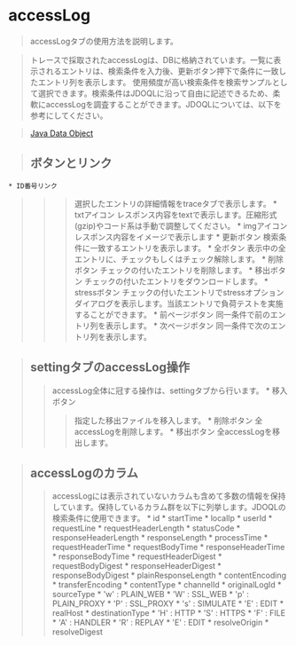 # accessLog #
> accessLogタブの使用方法を説明します。

> トレースで採取されたaccessLogは、DBに格納されています。一覧に表示されるエントリは、検索条件を入力後、更新ボタン押下で条件に一致したエントリ列を表示します。
> 使用頻度が高い検索条件を検索サンプルとして選択できます。検索条件はJDOQLに沿って自由に記述できるため、柔軟にaccessLogを調査することができます。JDOQLについては、以下を参考にしてください。


> [Java Data Object](http://db.apache.org/jdo/jdoql.html)

> ## ボタンとリンク ##
    * ID番号リンク
> > > 選択したエントリの詳細情報をtraceタブで表示します。
    * txtアイコン
> > > レスポンス内容をtextで表示します。圧縮形式(gzip)やコード系は手動で調整してください。
    * imgアイコン
> > > レスポンス内容をイメージで表示します
    * 更新ボタン
> > > 検索条件に一致するエントリを表示します。
    * 全ボタン
> > > 表示中の全エントリに、チェックもしくはチェック解除します。
    * 削除ボタン
> > > チェックの付いたエントリを削除します。
    * 移出ボタン
> > > チェックの付いたエントリをダウンロードします。
    * stressボタン
> > > チェックの付いたエントリでstressオプションダイアログを表示します。当該エントリで負荷テストを実施することができます。
    * 前ページボタン
> > > 同一条件で前のエントリ列を表示します。
    * 次ページボタン
> > > 同一条件で次のエントリ列を表示します。

> ## settingタブのaccessLog操作 ##
> > accessLog全体に冠する操作は、settingタブから行います。
    * 移入ボタン
> > > 指定した移出ファイルを移入します。
    * 削除ボタン
> > > 全accessLogを削除します。
    * 移出ボタン
> > > 全accessLogを移出します。

> ## accessLogのカラム ##
> > accessLogには表示されていないカラムも含めて多数の情報を保持しています。保持しているカラム群を以下に列挙します。JDOQLの検索条件に使用できます。
    * id
    * startTime
    * localIp
    * userId
    * requestLine
    * requestHeaderLength
    * statusCode
    * responseHeaderLength
    * responseLength
    * processTime
    * requestHeaderTime
    * requestBodyTime
    * responseHeaderTime
    * responseBodyTime
    * requestHeaderDigest
    * requestBodyDigest
    * responseHeaderDigest
    * responseBodyDigest
    * plainResponseLength
    * contentEncoding
    * transferEncoding
    * contentType
    * channelId
    * originalLogId
    * sourceType
      * 'w' : PLAIN\_WEB
      * 'W' : SSL\_WEB
      * 'p' : PLAIN\_PROXY
      * 'P' : SSL\_PROXY
      * 's' : SIMULATE
      * 'E' : EDIT
    * realHost
    * destinationType
      * 'H' : HTTP
      * 'S' : HTTPS
      * 'F' : FILE
      * 'A' : HANDLER
      * 'R' : REPLAY
      * 'E' : EDIT
    * resolveOrigin
    * resolveDigest